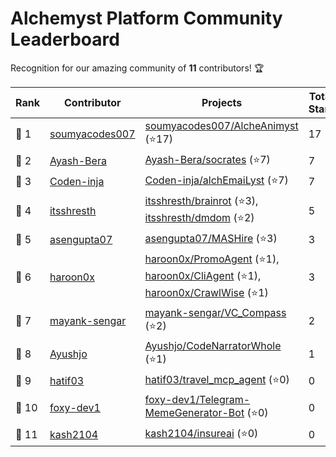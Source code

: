 
# Alchemyst Platform Community Leaderboard

Recognition for our amazing community of **11** contributors! 🏆

| **Rank** | **Contributor** | **Projects** | **Total Stars** |
| -------------- | -------------- | ------------ | --------------- |
| 🥇 1 | [soumyacodes007](https://github.com/soumyacodes007) | [soumyacodes007/AlcheAnimyst](https://github.com/soumyacodes007/AlcheAnimyst) (⭐17) | 17 |
| 🥈 2 | [Ayash-Bera](https://github.com/Ayash-Bera) | [Ayash-Bera/socrates](https://github.com/Ayash-Bera/socrates) (⭐7) | 7 |
| 🥉 3 | [Coden-inja](https://github.com/Coden-inja) | [Coden-inja/alchEmaiLyst](https://github.com/Coden-inja/alchEmaiLyst) (⭐7) | 7 |
| 🌟 4 | [itsshresth](https://github.com/itsshresth) | [itsshresth/brainrot](https://github.com/itsshresth/brainrot) (⭐3), [itsshresth/dmdom](https://github.com/itsshresth/dmdom) (⭐2) | 5 |
| 🌟 5 | [asengupta07](https://github.com/asengupta07) | [asengupta07/MASHire](https://github.com/asengupta07/MASHire) (⭐3) | 3 |
| 🌟 6 | [haroon0x](https://github.com/haroon0x) | [haroon0x/PromoAgent](https://github.com/haroon0x/PromoAgent) (⭐1), [haroon0x/CliAgent](https://github.com/haroon0x/CliAgent) (⭐1), [haroon0x/CrawlWise](https://github.com/haroon0x/CrawlWise) (⭐1) | 3 |
| 🌟 7 | [mayank-sengar](https://github.com/mayank-sengar) | [mayank-sengar/VC_Compass](https://github.com/mayank-sengar/VC_Compass) (⭐2) | 2 |
| 🌟 8 | [Ayushjo](https://github.com/Ayushjo) | [Ayushjo/CodeNarratorWhole](https://github.com/Ayushjo/CodeNarratorWhole) (⭐1) | 1 |
| 🌟 9 | [hatif03](https://github.com/hatif03) | [hatif03/travel_mcp_agent](https://github.com/hatif03/travel_mcp_agent) (⭐0) | 0 |
| 🌟 10 | [foxy-dev1](https://github.com/foxy-dev1) | [foxy-dev1/Telegram-MemeGenerator-Bot](https://github.com/foxy-dev1/Telegram-MemeGenerator-Bot) (⭐0) | 0 |
| 🌟 11 | [kash2104](https://github.com/kash2104) | [kash2104/insureai](https://github.com/kash2104/insureai) (⭐0) | 0 |

